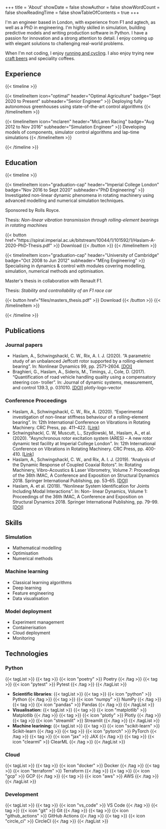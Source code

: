 +++
title = 'About'
showDate = false
showAuthor = false
showWordCount = false
showReadingTime = false
showTableOfContents = true
+++

I'm an engineer based in London, with experience from F1 and agtech, as well as a PhD in engineering. I'm highly skilled in simulation, building predictive models and writing production software in Python. I have a passion for innovation and a strong attention to detail. I enjoy coming up with elegant solutions to challenging real-world problems.

When I'm not coding, I enjoy [running and cycling](https://www.strava.com/athletes/alex_haslam). I also enjoy trying new [craft beers](https://untappd.com/user/alexharryh) and speciality coffees.

## Experience

{{< timeline >}}

{{< timelineItem icon="optimal" header="Optimal Agriculture" badge="Sept 2020 to Present" subheader="Senior Engineer" >}}
Deploying fully autonomous greenhouses using state-of-the-art control algorithms
{{< /timelineItem >}}

{{< timelineItem icon="mclaren" header="McLaren Racing" badge="Aug 2012 to Nov 2016" subheader="Simulation Engineer" >}}
Developing models of components, simulator control algorithms and lap-time simulations
{{< /timelineItem >}}

{{< /timeline >}}

## Education

{{< timeline >}}

{{< timelineItem icon="graduation-cap" header="Imperial College London" badge="Nov 2016 to Sept 2020" subheader="PhD Engineering" >}}
Investigated non-linear dynamic phenomena in rotating machinery using advanced modelling
and numerical simulation techniques.

<p>Sponsored by Rolls Royce.</p>

<p>Thesis: <em>Non-linear vibration transmission through rolling-element bearings in rotating machines</em></p>
{{< button href="https://spiral.imperial.ac.uk/bitstream/10044/1/101592/1/Haslam-A-2020-PhD-Thesis.pdf" >}}
Download
{{< /button >}}
{{< /timelineItem >}}

{{< timelineItem icon="graduation-cap" header="University of Cambridge" badge="Oct 2008 to Jun 2012" subheader="MEng Engineering" >}}
Specialising in dynamics & control with modules covering modelling, simulation, numerical methods and optimisation.

<p> Master's thesis in collaboration with Renault F1. </p>

<p>Thesis: <em>Stability and controllability of an F1 race car</em></p>
{{< button href="files/masters_thesis.pdf" >}}
Download
{{< /button >}}
{{< /timelineItem >}}

{{< /timeline >}}

## Publications

### Journal papers

- Haslam, A., Schwingshackl, C. W., Rix, A. I. J. (2020). “A parametric study of an unbalanced
  Jeffcott rotor supported by a rolling-element bearing”. In: Nonlinear Dynamics 99, pp. 2571–2604. [[DOI]](https://doi.org/10.1007/s11071-020-05470-4)
- Braghieri, G., Haslam, A., Sideris, M., Timings, J., Cole, D. (2017). “Quantification of road vehicle handling quality using a compensatory steering con-
  troller”. In: Journal of dynamic systems, measurement, and control 139.3, p. 031010. [[DOI]](https://doi.org/10.1115/1.4035009)
  plotly-logo-vector

### Conference Proceedings

- Haslam, A., Schwingshackl, C. W., Rix, A. (2020). “Experimental investigation of non-linear stiffness behaviour of a rolling-element bearing”. In: 12th International Conference on Vibrations in Rotating Machinery. CRC Press, pp. 411–422. [[Link]](https://www.taylorfrancis.com/chapters/oa-edit/10.1201/9781003132639-33/experimental-investigation-non-linear-stiffness-behaviour-rolling-element-bearing-haslam-schwingshackl-muscutt-rix-price)
- Schwingshackl, C. W, Muscutt, L., Szydlowski, M., Haslam, A., et al. (2020). "Asynchronous rotor excitation system (ARES) – A new rotor dynamic test facility at Imperial College London". In: 12th International Conference on Vibrations in Rotating Machinery. CRC Press, pp. 400-410. [[Link]](https://www.taylorfrancis.com/chapters/oa-edit/10.1201/9781003132639-32/asynchronous-rotor-excitation-system-ares-new-rotor-dynamic-test-facility-imperial-college-london-schwingshackl%C2%B9-muscutt%C2%B9-szydlowski%C2%B9-haslam%C2%B9-tuzzi%C2%B9-ruffini%C2%B2-price%C2%B3-rix%C2%B3-green%C2%B3)
- Haslam, A., Schwingshackl, C. W., and Rix, A. I. J. (2019). “Analysis of the Dynamic Response of Coupled Coaxial Rotors”. In: Rotating Machinery, Vibro-Acoustics & Laser Vibrometry, Volume 7: Proceedings of the 36th IMAC, A Conference and Exposition on Structural Dynamics 2018. Springer International Publishing, pp. 53–65. [[DOI]](https://doi.org/10.1007/978-3-319-74693-7_6)
- Haslam, A. et al. (2019). “Nonlinear System Identification for Joints Including Modal Interactions”. In: Non- linear Dynamics, Volume 1: Proceedings of the 36th IMAC, A Conference and Exposition on Structural Dynamics 2018. Springer International Publishing, pp. 79–99. [[DOI]](https://doi.org/10.1007/978-3-319-74280-9_7)

## Skills

### Simulation

- Mathematical modelling
- Optimisation
- Numerical methods

### Machine learning

- Classical learning algorithms
- Deep learning
- Feature engineering
- Data visualisation

### Model deployment

- Experiment management
- Containerisation
- Cloud deployment
- Monitoring

## Technologies

### Python

{{< tagList >}}
{{< tag >}} {{< icon "poetry" >}} Poetry {{< /tag >}}
{{< tag >}} {{< icon "pytest" >}} Pytest {{< /tag >}}
{{< /tagList >}}

- **Scientific libraries**:
  {{< tagList >}}
  {{< tag >}} {{< icon "python" >}} Python {{< /tag >}}
  {{< tag >}} {{< icon "numpy" >}} NumPy {{< /tag >}}
  {{< tag >}} {{< icon "pandas" >}} Pandas {{< /tag >}}
  {{< /tagList >}}
- **Visualisation:**
  {{< tagList >}}
  {{< tag >}} {{< icon "matplotlib" >}} Matplotlib {{< /tag >}}
  {{< tag >}} {{< icon "plotly" >}} Plotly {{< /tag >}}
  {{< tag >}} {{< icon "streamlit" >}} Streamlit {{< /tag >}}
  {{< /tagList >}}
- **Machine learining:**
  {{< tagList >}}
  {{< tag >}} {{< icon "scikit-learn" >}} Scikit-learn {{< /tag >}}
  {{< tag >}} {{< icon "pytorch" >}} PyTorch {{< /tag >}}
  {{< tag >}} {{< icon "jax" >}} JAX {{< /tag >}}
  {{< tag >}} {{< icon "clearml" >}} ClearML {{< /tag >}}
  {{< /tagList >}}

### Cloud

{{< tagList >}}
{{< tag >}} {{< icon "docker" >}} Docker {{< /tag >}}
{{< tag >}} {{< icon "terraform" >}} Terraform {{< /tag >}}
{{< tag >}} {{< icon "gcp" >}} GCP {{< /tag >}}
{{< tag >}} {{< icon "aws" >}} AWS {{< /tag >}}
{{< /tagList >}}

### Development

{{< tagList >}}
{{< tag >}} {{< icon "vs_code" >}} VS Code {{< /tag >}}
{{< tag >}} {{< icon "git" >}} Git {{< /tag >}}
{{< tag >}} {{< icon "github_actions" >}} GitHub Actions {{< /tag >}}
{{< tag >}} {{< icon "circle_ci" >}} CircleCI {{< /tag >}}
{{< /tagList >}}
